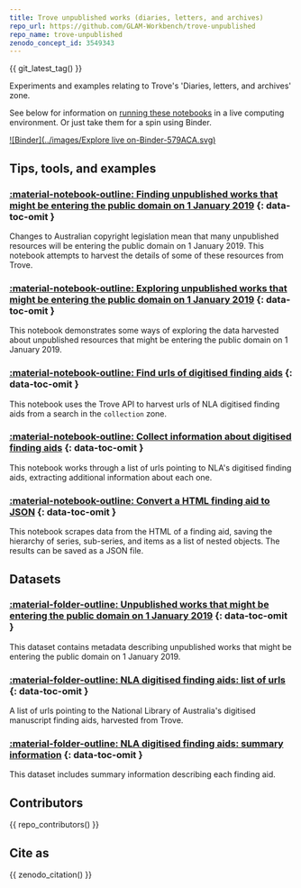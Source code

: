 ```yaml
---
title: Trove unpublished works (diaries, letters, and archives)
repo_url: https://github.com/GLAM-Workbench/trove-unpublished
repo_name: trove-unpublished
zenodo_concept_id: 3549343
---
```


{{ git_latest_tag() }}

Experiments and examples relating to Trove's 'Diaries, letters, and archives' zone.

See below for information on [running these notebooks](#run-these-notebooks) in a live computing environment. Or just take them for a spin using Binder.

[![Binder](../images/Explore live on-Binder-579ACA.svg)](https://mybinder.org/v2/gh/GLAM-Workbench/trove-unpublished/master?urlpath=lab/tree/index.ipynb)

## Tips, tools, and examples

### [:material-notebook-outline: Finding unpublished works that might be entering the public domain on 1 January 2019](Finding-unpublished-works-entering-public-domain.md) {: data-toc-omit }

Changes to Australian copyright legislation mean that many unpublished resources will be entering the public domain on 1 January 2019. This notebook attempts to harvest the details of some of these resources from Trove.

### [:material-notebook-outline: Exploring unpublished works that might be entering the public domain on 1 January 2019](Exploring-unpublished-works-entering-public-domain.md) {: data-toc-omit }

This notebook demonstrates some ways of exploring the data harvested about unpublished resources that might be entering the public domain on 1 January 2019.

### [:material-notebook-outline: Find urls of digitised finding aids](find-finding-aids.md) {: data-toc-omit }

This notebook uses the Trove API to harvest urls of NLA digitised finding aids from a search in the `collection` zone.

### [:material-notebook-outline: Collect information about digitised finding aids](get-info-finding-aids.md) {: data-toc-omit }

This notebook works through a list of urls pointing to NLA's digitised finding aids, extracting additional information about each one.

### [:material-notebook-outline: Convert a HTML finding aid to JSON](convert-fa-to-json.md) {: data-toc-omit }

This notebook scrapes data from the HTML of a finding aid, saving the hierarchy of series, sub-series, and items as a list of nested objects. The results can be saved as a JSON file.

## Datasets

### [:material-folder-outline: Unpublished works that might be entering the public domain on 1 January 2019](unpublished-entering-pd.md) {: data-toc-omit }

This dataset contains metadata describing unpublished works that might be entering the public domain on 1 January 2019.

### [:material-folder-outline: NLA digitised finding aids: list of urls](finding-aids-urls.md) {: data-toc-omit }

A list of urls pointing to the National Library of Australia's digitised manuscript finding aids, harvested from Trove.

### [:material-folder-outline: NLA digitised finding aids: summary information](finding-aids-summary.md) {: data-toc-omit }

This dataset includes summary information describing each finding aid. 

## Contributors

{{ repo_contributors() }}

## Cite as

{{ zenodo_citation() }}
